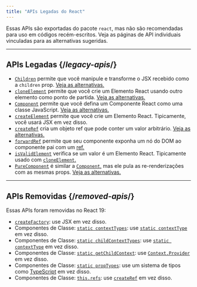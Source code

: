 ```yaml
---
title: "APIs Legadas do React"
---
```


<Intro>

Essas APIs são exportadas do pacote `react`, mas não são recomendadas para uso em códigos recém-escritos. Veja as páginas de API individuais vinculadas para as alternativas sugeridas.

</Intro>

---

## APIs Legadas {/*legacy-apis*/}

* [`Children`](/reference/react/Children) permite que você manipule e transforme o JSX recebido como a `children` prop. [Veja as alternativas.](/reference/react/Children#alternatives)
* [`cloneElement`](/reference/react/cloneElement) permite que você crie um Elemento React usando outro elemento como ponto de partida. [Veja as alternativas.](/reference/react/cloneElement#alternatives)
* [`Component`](/reference/react/Component) permite que você defina um Componente React como uma classe JavaScript. [Veja as alternativas.](/reference/react/Component#alternatives)
* [`createElement`](/reference/react/createElement) permite que você crie um Elemento React. Tipicamente, você usará JSX em vez disso.
* [`createRef`](/reference/react/createRef) cria um objeto ref que pode conter um valor arbitrário. [Veja as alternativas.](/reference/react/createRef#alternatives)
* [`forwardRef`](/reference/react/forwardRef) permite que seu componente exponha um nó do DOM ao componente pai com um [ref.](/learn/manipulating-the-dom-with-refs)
* [`isValidElement`](/reference/react/isValidElement) verifica se um valor é um Elemento React. Tipicamente usado com [`cloneElement`.](/reference/react/cloneElement)
* [`PureComponent`](/reference/react/PureComponent) é similar a [`Component`,](/reference/react/Component) mas ele pula as re-renderizações com as mesmas props. [Veja as alternativas.](/reference/react/PureComponent#alternatives)

---

## APIs Removidas {/*removed-apis*/}

Essas APIs foram removidas no React 19:

* [`createFactory`](https://18.react.dev/reference/react/createFactory): use JSX em vez disso.
* Componentes de Classe: [`static contextTypes`](https://18.react.dev//reference/react/Component#static-contexttypes): use [`static contextType`](#static-contexttype) em vez disso.
* Componentes de Classe: [`static childContextTypes`](https://18.react.dev//reference/react/Component#static-childcontexttypes): use [`static contextType`](#static-contexttype) em vez disso.
* Componentes de Classe: [`static getChildContext`](https://18.react.dev//reference/react/Component#getchildcontext): use [`Context.Provider`](/reference/react/createContext#provider) em vez disso.
* Componentes de Classe: [`static propTypes`](https://18.react.dev//reference/react/Component#static-proptypes): use um sistema de tipos como [TypeScript](https://www.typescriptlang.org/) em vez disso.
* Componentes de Classe: [`this.refs`](https://18.react.dev//reference/react/Component#refs): use [`createRef`](/reference/react/createRef) em vez disso.